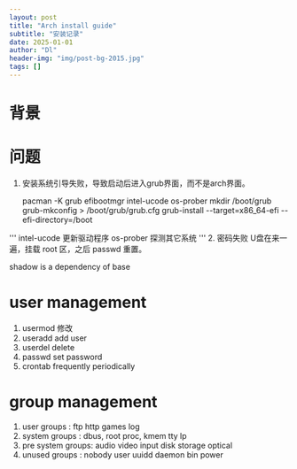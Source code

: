 ```yaml
---
layout: post
title: "Arch install guide"
subtitle: "安装记录"
date: 2025-01-01
author: "Dl"
header-img: "img/post-bg-2015.jpg"
tags: []
---
```

# 背景

# 问题
1. 安装系统引导失败，导致启动后进入grub界面，而不是arch界面。
   
   pacman -K grub efibootmgr intel-ucode os-prober
   mkdir /boot/grub
   grub-mkconfig > /boot/grub/grub.cfg
   grub-install --target=x86_64-efi --efi-directory=/boot
   

'''
intel-ucode 更新驱动程序
os-prober 探测其它系统 
'''
2. 密码失败
   U盘在来一遍，挂载 root 区，之后 passwd 重置。


shadow is a dependency of base

# user management
1. usermod 修改 
2. useradd add user
3. userdel delete
4. passwd set password
5. crontab frequently periodically
   
# group management
1. user groups : ftp http games log 
2. system groups : dbus, root proc, kmem tty lp
3. pre system groups: audio video input disk storage  optical
4. unused groups : nobody user uuidd daemon bin power 